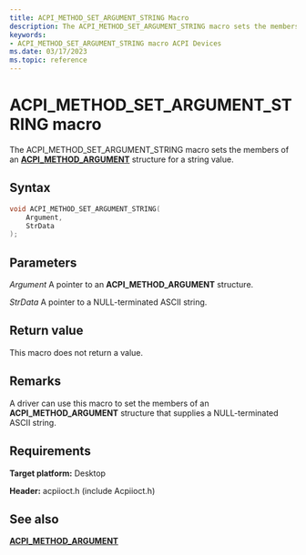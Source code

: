 ```yaml
---
title: ACPI_METHOD_SET_ARGUMENT_STRING Macro
description: The ACPI_METHOD_SET_ARGUMENT_STRING macro sets the members of an ACPI_METHOD_ARGUMENT structure for a string value.
keywords: 
- ACPI_METHOD_SET_ARGUMENT_STRING macro ACPI Devices
ms.date: 03/17/2023
ms.topic: reference
---
```


# ACPI_METHOD_SET_ARGUMENT_STRING macro

The ACPI_METHOD_SET_ARGUMENT_STRING macro sets the members of an [**ACPI_METHOD_ARGUMENT**](/windows-hardware/drivers/ddi/acpiioct/ns-acpiioct-_acpi_method_argument_v1) structure for a string value.

## Syntax

```cpp
void ACPI_METHOD_SET_ARGUMENT_STRING(
    Argument,
    StrData
);
```

## Parameters

*Argument*
A pointer to an **ACPI_METHOD_ARGUMENT** structure.

*StrData*
A pointer to a NULL-terminated ASCII string.

## Return value

This macro does not return a value.

## Remarks

A driver can use this macro to set the members of an **ACPI_METHOD_ARGUMENT** structure that supplies a NULL-terminated ASCII string.

## Requirements

**Target platform:** Desktop

**Header:** acpiioct.h (include Acpiioct.h)

## See also

[**ACPI_METHOD_ARGUMENT**](/windows-hardware/drivers/ddi/acpiioct/ns-acpiioct-_acpi_method_argument_v1)
